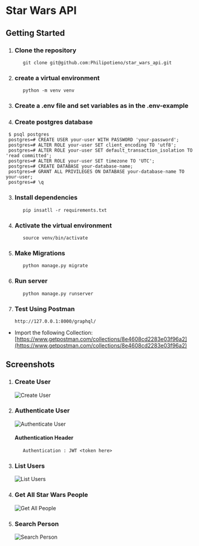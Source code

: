 #  Star Wars API

## Getting Started
1. ### Clone the repository
   ```
      git clone git@github.com:Philipotieno/star_wars_api.git
   ```
2. ### create a virtual environment
   ```
      python -m venv venv
   ```
3. ### Create a .env file and set variables as in the .env-example

4. ### Create postgres database
 ```
  $ psql postgres
  postgres=# CREATE USER your-user WITH PASSWORD 'your-password';
  postgres=# ALTER ROLE your-user SET client_encoding TO 'utf8';
  postgres=# ALTER ROLE your-user SET default_transaction_isolation TO 'read committed';
  postgres=# ALTER ROLE your-user SET timezone TO 'UTC';
  postgres=# CREATE DATABASE your-database-name;
  postgres=# GRANT ALL PRIVILEGES ON DATABASE your-database-name TO your-user;
  postgres=# \q
 ```
3. ### Install dependencies
   ```
      pip insatll -r requirements.txt
   ```
4. ### Activate the virtual environment
   ```
      source venv/bin/activate
   ```
5. ### Make Migrations
   ```
      python manage.py migrate
   ```
6. ### Run server
   ```
      python manage.py runserver
   ```
7. ### Test Using Postman
   ```http://127.0.0.1:8000/graphql/```
- Import the following Collection: [https://www.getpostman.com/collections/8e4608cd2283e03f96a2](https://www.getpostman.com/collections/8e4608cd2283e03f96a2)

## Screenshots

1. ### Create User
   ![Create User](https://github.com/Philipotieno/star_wars_api/blob/develop/images/create_user.png)

2. ### Authenticate User
   ![Authenticate User](https://github.com/Philipotieno/star_wars_api/blob/develop/images/auth_user.png)

   #### Authentication Header
      ```
         Authentication : JWT <token here>
      ```
3. ### List Users
   ![List Users](https://github.com/Philipotieno/star_wars_api/blob/develop/images/list_users.png)

4. ### Get All Star Wars People
   ![Get All People](https://github.com/Philipotieno/star_wars_api/blob/develop/images/get_all_people.png)
5. ### Search Person
   ![Search Person](https://github.com/Philipotieno/star_wars_api/blob/develop/images/search_person.png)